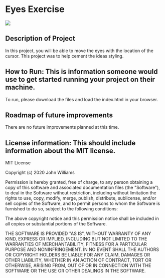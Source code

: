 # Eyes Exercise

<img src="PacMan1.png">

## Description of Project

In this project, you will be able to move the eyes with the location of the cursor. This project was to help cement the ideas styling.

## How to Run: This is information someone would use to get started running your project on their machine.

To run, please download the files and load the index.html in your browser.

## Roadmap of future improvements

There are no future improvements planned at this time.

## License information: This should include information about the MIT license. 

MIT License

Copyright (c) 2020 John Williams

Permission is hereby granted, free of charge, to any person obtaining a copy
of this software and associated documentation files (the "Software"), to deal
in the Software without restriction, including without limitation the rights
to use, copy, modify, merge, publish, distribute, sublicense, and/or sell
copies of the Software, and to permit persons to whom the Software is
furnished to do so, subject to the following conditions:

The above copyright notice and this permission notice shall be included in all
copies or substantial portions of the Software.

THE SOFTWARE IS PROVIDED "AS IS", WITHOUT WARRANTY OF ANY KIND, EXPRESS OR
IMPLIED, INCLUDING BUT NOT LIMITED TO THE WARRANTIES OF MERCHANTABILITY,
FITNESS FOR A PARTICULAR PURPOSE AND NONINFRINGEMENT. IN NO EVENT SHALL THE
AUTHORS OR COPYRIGHT HOLDERS BE LIABLE FOR ANY CLAIM, DAMAGES OR OTHER
LIABILITY, WHETHER IN AN ACTION OF CONTRACT, TORT OR OTHERWISE, ARISING FROM,
OUT OF OR IN CONNECTION WITH THE SOFTWARE OR THE USE OR OTHER DEALINGS IN THE
SOFTWARE.

